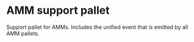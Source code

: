 # AMM support pallet

Support pallet for AMMs. Includes the unified event that is emitted by all AMM pallets.
